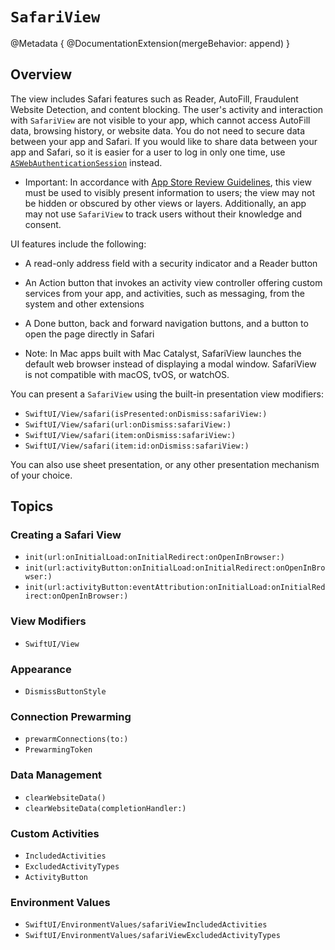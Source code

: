 #  ``SafariView``

@Metadata {
    @DocumentationExtension(mergeBehavior: append)
}

## Overview

The view includes Safari features such as Reader, AutoFill, Fraudulent Website Detection, and content blocking. The user's activity and interaction with `SafariView` are not visible to your app, which cannot access AutoFill data, browsing history, or website data. You do not need to secure data between your app and Safari. If you would like to share data between your app and Safari, so it is easier for a user to log in only one time, use [`ASWebAuthenticationSession`](https://developer.apple.com/documentation/authenticationservices/aswebauthenticationsession) instead.

- Important: In accordance with [App Store Review Guidelines](https://developer.apple.com/app-store/review/guidelines/), this view must be used to visibly present information to users; the view may not be hidden or obscured by other views or layers. Additionally, an app may not use `SafariView` to track users without their knowledge and consent.

UI features include the following:
- A read-only address field with a security indicator and a Reader button
- An Action button that invokes an activity view controller offering custom services from your app, and activities, such as messaging, from the system and other extensions
- A Done button, back and forward navigation buttons, and a button to open the page directly in Safari

- Note: In Mac apps built with Mac Catalyst, SafariView launches the default web browser instead of displaying a modal window. SafariView is not compatible with macOS, tvOS, or watchOS.

You can present a `SafariView` using the built-in presentation view modifiers:

- ``SwiftUI/View/safari(isPresented:onDismiss:safariView:)``
- ``SwiftUI/View/safari(url:onDismiss:safariView:)``
- ``SwiftUI/View/safari(item:onDismiss:safariView:)``
- ``SwiftUI/View/safari(item:id:onDismiss:safariView:)``

You can also use sheet presentation, or any other presentation mechanism of your choice.

## Topics

### Creating a Safari View

- ``init(url:onInitialLoad:onInitialRedirect:onOpenInBrowser:)``
- ``init(url:activityButton:onInitialLoad:onInitialRedirect:onOpenInBrowser:)``
- ``init(url:activityButton:eventAttribution:onInitialLoad:onInitialRedirect:onOpenInBrowser:)``

### View Modifiers

- ``SwiftUI/View``

### Appearance

- ``DismissButtonStyle``

### Connection Prewarming

- ``prewarmConnections(to:)``
- ``PrewarmingToken``

### Data Management

- ``clearWebsiteData()``
- ``clearWebsiteData(completionHandler:)``

### Custom Activities

- ``IncludedActivities``
- ``ExcludedActivityTypes``
- ``ActivityButton``

### Environment Values

- ``SwiftUI/EnvironmentValues/safariViewIncludedActivities``
- ``SwiftUI/EnvironmentValues/safariViewExcludedActivityTypes``

